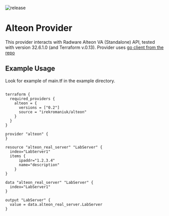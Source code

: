 ![release](https://github.com/IrekRomaniuk/terraform-provider-ALTEON/workflows/release/badge.svg)
# Alteon Provider

This provider interacts with Radware Alteon VA (Standalone) API, tested with version 32.6.1.0 (and Terraform v.0.13). Provider uses [go client from the repo](https://github.com/IrekRomaniuk/alteon-client-go)

## Example Usage

Look for example of main.tf in the example directory.

```

terraform {
  required_providers {
    alteon = {
      versions = ["0.2"]
      source = "irekromaniuk/alteon"
    }
  }
}

provider "alteon" {
}

resource "alteon_real_server" "LabServer" {
  index="LabServer1"
  items {
      ipaddr="1.2.3.4"
      name="description"
    }
}

data "alteon_real_server" "LabServer" {
  index="LabServer1"
}

output "LabServer" {
  value = data.alteon_real_server.LabServer
}

```







